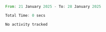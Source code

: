 <!--START_SECTION:waka-->

```rust
From: 21 January 2025 - To: 28 January 2025

Total Time: 0 secs

No activity tracked
```

<!--END_SECTION:waka-->
